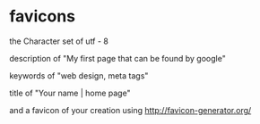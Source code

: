 # favicons
the Character set of utf - 8

description of "My first page that can be found by google"

keywords of "web design, meta tags"

title of "Your name | home page"

and a favicon of your creation using http://favicon-generator.org/  
